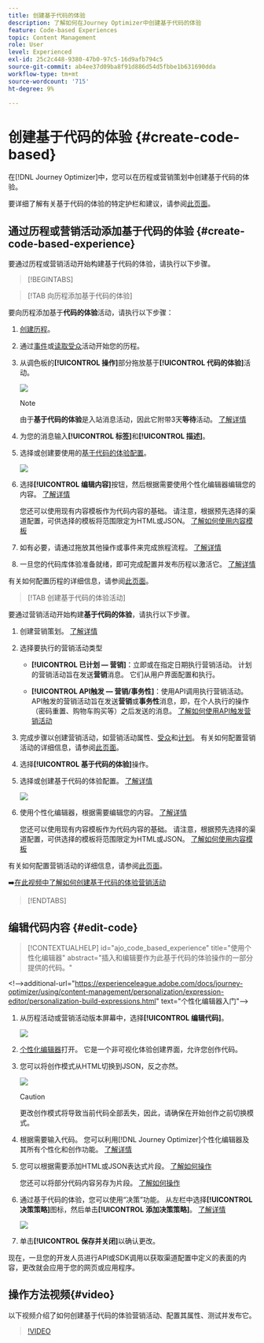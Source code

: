 ```yaml
---
title: 创建基于代码的体验
description: 了解如何在Journey Optimizer中创建基于代码的体验
feature: Code-based Experiences
topic: Content Management
role: User
level: Experienced
exl-id: 25c2c448-9380-47b0-97c5-16d9afb794c5
source-git-commit: ab4ee37d09ba8f91d886d54d5fbbe1b631690dda
workflow-type: tm+mt
source-wordcount: '715'
ht-degree: 9%

---
```


# 创建基于代码的体验 {#create-code-based}

在[!DNL Journey Optimizer]中，您可以在历程或营销策划中创建基于代码的体验。

要详细了解有关基于代码的体验的特定护栏和建议，请参阅[此页面](code-based-prerequisites.md)。

## 通过历程或营销活动添加基于代码的体验 {#create-code-based-experience}

要通过历程或营销活动开始构建基于代码的体验，请执行以下步骤。

>[!BEGINTABS]

>[!TAB 向历程添加基于代码的体验]

要向历程添加基于&#x200B;**代码的体验**&#x200B;活动，请执行以下步骤：

1. [创建历程](../building-journeys/journey-gs.md)。

1. 通过[事件](../building-journeys/general-events.md)或[读取受众](../building-journeys/read-audience.md)活动开始您的历程。

1. 从调色板的&#x200B;**[!UICONTROL 操作]**&#x200B;部分拖放基于&#x200B;**[!UICONTROL 代码的体验]**&#x200B;活动。

   ![](assets/code-based-activity-journey.png)

   >[!NOTE]
   >
   >由于&#x200B;**基于代码的体验**&#x200B;是入站消息活动，因此它附带3天&#x200B;**等待**&#x200B;活动。 [了解详情](../building-journeys/wait-activity.md#auto-wait-node)

1. 为您的消息输入&#x200B;**[!UICONTROL 标签]**&#x200B;和&#x200B;**[!UICONTROL 描述]**。

1. 选择或创建要使用的[基于代码的体验配置](code-based-configuration.md)。

   ![](assets/code-based-activity-config.png)

1. 选择&#x200B;**[!UICONTROL 编辑内容]**&#x200B;按钮，然后根据需要使用个性化编辑器编辑您的内容。 [了解详情](#edit-code)

   您还可以使用现有内容模板作为代码内容的基础。 请注意，根据预先选择的渠道配置，可供选择的模板将范围限定为HTML或JSON。 [了解如何使用内容模板](../content-management/use-content-templates.md)

1. 如有必要，请通过拖放其他操作或事件来完成旅程流程。 [了解详情](../building-journeys/about-journey-activities.md)

1. 一旦您的代码库体验准备就绪，即可完成配置并发布历程以激活它。 [了解详情](../building-journeys/publishing-the-journey.md)

有关如何配置历程的详细信息，请参阅[此页面](../building-journeys/journey-gs.md)。

>[!TAB 创建基于代码的体验活动]

要通过营销活动开始构建&#x200B;**基于代码的体验**，请执行以下步骤。

1. 创建营销策划。 [了解详情](../campaigns/create-campaign.md)

1. 选择要执行的营销活动类型

   * **[!UICONTROL 已计划 — 营销]**：立即或在指定日期执行营销活动。 计划的营销活动旨在发送&#x200B;**营销**&#x200B;消息。 它们从用户界面配置和执行。

   * **[!UICONTROL API触发 — 营销/事务性]**：使用API调用执行营销活动。 API触发的营销活动旨在发送&#x200B;**营销**&#x200B;或&#x200B;**事务性**&#x200B;消息，即，在个人执行的操作（密码重置、购物车购买等）之后发送的消息。 [了解如何使用API触发营销活动](../campaigns/api-triggered-campaigns.md)

1. 完成步骤以创建营销活动，如营销活动属性、[受众](../audience/about-audiences.md)和[计划](../campaigns/create-campaign.md#schedule)。 有关如何配置营销活动的详细信息，请参阅[此页面](../campaigns/get-started-with-campaigns.md)。

1. 选择&#x200B;**[!UICONTROL 基于代码的体验]**&#x200B;操作。

1. 选择或创建基于代码的体验配置。 [了解详情](code-based-configuration.md)

   ![](assets/code-based-campaign-surface.png)

1. 使用个性化编辑器，根据需要编辑您的内容。 [了解详情](#edit-code)

   您还可以使用现有内容模板作为代码内容的基础。 请注意，根据预先选择的渠道配置，可供选择的模板将范围限定为HTML或JSON。 [了解如何使用内容模板](../content-management/use-content-templates.md)

   <!--![](assets/code-based-campaign-edit-content.png)-->

有关如何配置营销活动的详细信息，请参阅[此页面](../campaigns/get-started-with-campaigns.md)。

➡️[在此视频中了解如何创建基于代码的体验营销活动](#video)

>[!ENDTABS]

## 编辑代码内容 {#edit-code}

>[!CONTEXTUALHELP]
>id="ajo_code_based_experience"
>title="使用个性化编辑器"
>abstract="插入和编辑要作为此基于代码的体验操作的一部分提供的代码。"

&lt;!—>additional-url=&quot;https://experienceleague.adobe.com/docs/journey-optimizer/using/content-management/personalization/expression-editor/personalization-build-expressions.html&quot; text=&quot;个性化编辑器入门&quot;—>

1. 从历程活动或营销活动版本屏幕中，选择&#x200B;**[!UICONTROL 编辑代码]**。

   ![](assets/code-based-campaign-edit-code.png)

1. [个性化编辑器](../personalization/personalization-build-expressions.md)打开。 它是一个非可视化体验创建界面，允许您创作代码。

1. 您可以将创作模式从HTML切换到JSON，反之亦然。

   ![](assets/code-based-campaign-code-editor.png)

   >[!CAUTION]
   >
   >更改创作模式将导致当前代码全部丢失，因此，请确保在开始创作之前切换模式。

1. 根据需要输入代码。 您可以利用[!DNL Journey Optimizer]个性化编辑器及其所有个性化和创作功能。 [了解详情](../personalization/personalization-build-expressions.md)

1. 您可以根据需要添加HTML或JSON表达式片段。 [了解如何操作](../personalization/use-expression-fragments.md)

   您还可以将部分代码内容另存为片段。 [了解如何操作](../content-management/fragments.md#save-as-expression-fragment)

1. 通过基于代码的体验，您可以使用“决策”功能。 从左栏中选择&#x200B;**[!UICONTROL 决策策略]**&#x200B;图标，然后单击&#x200B;**[!UICONTROL 添加决策策略]**。 [了解详情](../experience-decisioning/create-decision.md)

   ![](assets/code-based-campaign-create-decision.png)

1. 单击&#x200B;**[!UICONTROL 保存并关闭]**&#x200B;以确认更改。

现在，一旦您的开发人员进行API或SDK调用以获取渠道配置中定义的表面的内容，更改就会应用于您的网页或应用程序。

## 操作方法视频{#video}

以下视频介绍了如何创建基于代码的体验营销活动、配置其属性、测试并发布它。

>[!VIDEO](https://video.tv.adobe.com/v/3428868/?quality=12&learn=on)
